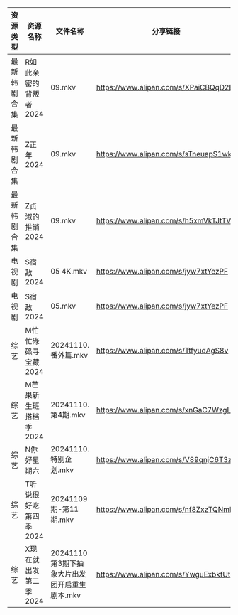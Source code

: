 | 资源类型   | 资源名称          | 文件名称                          | 分享链接                                 | 更新时间                |
| ------ | ------------- | ----------------------------- | ------------------------------------ | ------------------- |
| 最新韩剧合集 | R如此亲密的背叛者2024 | 09.mkv                        | https://www.alipan.com/s/XPaiCBQqD2E | 2024-11-10 00:05:57 |
| 最新韩剧合集 | Z正年2024       | 09.mkv                        | https://www.alipan.com/s/sTneuapS1wk | 2024-11-10 00:07:02 |
| 最新韩剧合集 | Z贞淑的推销2024    | 09.mkv                        | https://www.alipan.com/s/h5xmVkTJtTV | 2024-11-10 00:07:09 |
| 电视剧    | S宿敌2024       | 05 4K.mkv                     | https://www.alipan.com/s/jyw7xtYezPF | 2024-11-10 08:06:12 |
| 电视剧    | S宿敌2024       | 05.mkv                        | https://www.alipan.com/s/jyw7xtYezPF | 2024-11-10 00:06:32 |
| 综艺     | M忙忙碌碌寻宝藏2024  | 20241110.番外篇.mkv              | https://www.alipan.com/s/TtfyudAgS8v | 2024-11-10 14:06:53 |
| 综艺     | M芒果新生班搭档季2024 | 20241110.第4期.mkv              | https://www.alipan.com/s/xnGaC7WzgLK | 2024-11-10 14:07:01 |
| 综艺     | N你好星期六        | 20241110.特别企划.mkv             | https://www.alipan.com/s/V89qnjC6T3z | 2024-11-10 14:07:05 |
| 综艺     | T听说很好吃第四季2024 | 20241109期-第11期.mkv            | https://www.alipan.com/s/nf8ZxzTQNmB | 2024-11-10 08:08:12 |
| 综艺     | X现在就出发第二季2024 | 20241110第3期下抽象大片出发团开启重生剧本.mkv | https://www.alipan.com/s/YwguExbkfUt | 2024-11-10 14:08:03 |
